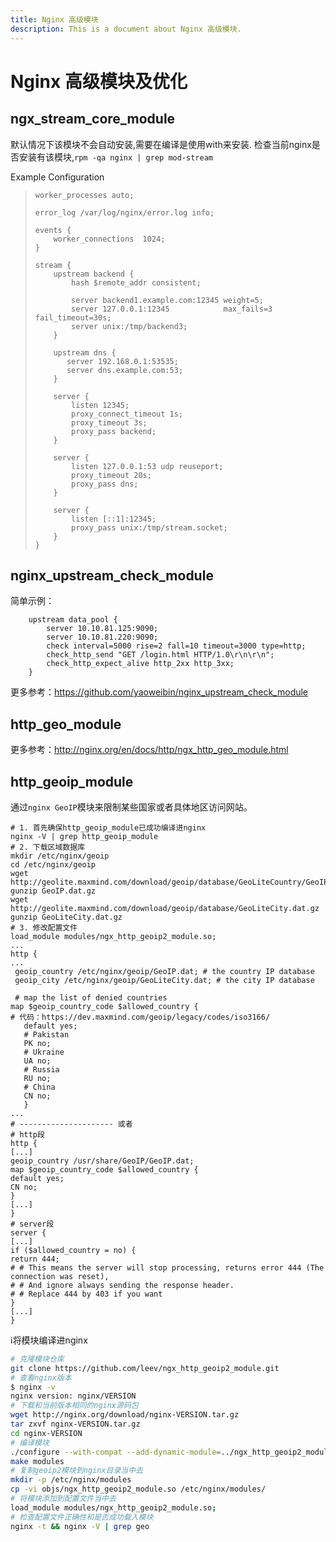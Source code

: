 ```yaml
---
title: Nginx 高级模块
description: This is a document about Nginx 高级模块.
---
```


# Nginx 高级模块及优化 

## ngx_stream_core_module

默认情况下该模块不会自动安装,需要在编译是使用with来安装. 检查当前nginx是否安装有该模块,`rpm -qa nginx | grep mod-stream`

Example Configuration

> ```
> worker_processes auto;
> 
> error_log /var/log/nginx/error.log info;
> 
> events {
>     worker_connections  1024;
> }
> 
> stream {
>     upstream backend {
>         hash $remote_addr consistent;
> 
>         server backend1.example.com:12345 weight=5;
>         server 127.0.0.1:12345            max_fails=3 fail_timeout=30s;
>         server unix:/tmp/backend3;
>     }
> 
>     upstream dns {
>        server 192.168.0.1:53535;
>        server dns.example.com:53;
>     }
> 
>     server {
>         listen 12345;
>         proxy_connect_timeout 1s;
>         proxy_timeout 3s;
>         proxy_pass backend;
>     }
> 
>     server {
>         listen 127.0.0.1:53 udp reuseport;
>         proxy_timeout 20s;
>         proxy_pass dns;
>     }
> 
>     server {
>         listen [::1]:12345;
>         proxy_pass unix:/tmp/stream.socket;
>     }
> }
> ```

## nginx_upstream_check_module

简单示例：

```nginx
    upstream data_pool {
        server 10.10.81.125:9090;
        server 10.10.81.220:9090;
        check interval=5000 rise=2 fall=10 timeout=3000 type=http;
        check_http_send "GET /login.html HTTP/1.0\r\n\r\n";
        check_http_expect_alive http_2xx http_3xx;
    }
```

更多参考：https://github.com/yaoweibin/nginx_upstream_check_module

## http_geo_module

更多参考：http://nginx.org/en/docs/http/ngx_http_geo_module.html

## http_geoip_module

通过`nginx GeoIP`模块来限制某些国家或者具体地区访问网站。

```shell
# 1. 首先确保http_geoip_module已成功编译进nginx
nginx -V | grep http_geoip_module
# 2. 下载区域数据库
mkdir /etc/nginx/geoip
cd /etc/nginx/geoip
wget http://geolite.maxmind.com/download/geoip/database/GeoLiteCountry/GeoIP.dat.gz
gunzip GeoIP.dat.gz
wget http://geolite.maxmind.com/download/geoip/database/GeoLiteCity.dat.gz
gunzip GeoLiteCity.dat.gz
# 3. 修改配置文件
load_module modules/ngx_http_geoip2_module.so;
...
http {
...
 geoip_country /etc/nginx/geoip/GeoIP.dat; # the country IP database
 geoip_city /etc/nginx/geoip/GeoLiteCity.dat; # the city IP database
 
 # map the list of denied countries
map $geoip_country_code $allowed_country {
# 代码：https://dev.maxmind.com/geoip/legacy/codes/iso3166/
   default yes;
   # Pakistan
   PK no;
   # Ukraine
   UA no;
   # Russia
   RU no;
   # China
   CN no;
   }
...
# --------------------- 或者
# http段
http {
[...]
geoip_country /usr/share/GeoIP/GeoIP.dat;
map $geoip_country_code $allowed_country {
default yes;
CN no;
}
[...]
}
# server段
server {
[...]
if ($allowed_country = no) {
return 444;
# # This means the server will stop processing, returns error 444 (The connection was reset),
# # And ignore always sending the response header.
# # Replace 444 by 403 if you want
}
[...]
}

```

:information_source:将模块编译进nginx

```bash
# 克隆模块仓库
git clone https://github.com/leev/ngx_http_geoip2_module.git
# 查看nginx版本
$ nginx -v
nginx version: nginx/VERSION
# 下载和当前版本相同的nginx源码包
wget http://nginx.org/download/nginx-VERSION.tar.gz
tar zxvf nginx-VERSION.tar.gz
cd nginx-VERSION
# 编译模块
./configure --with-compat --add-dynamic-module=../ngx_http_geoip2_module
make modules
# 复制geoip2模块到nginx目录当中去
mkdir -p /etc/nginx/modules
cp -vi objs/ngx_http_geoip2_module.so /etc/nginx/modules/
# 将模块添加到配置文件当中去
load_module modules/ngx_http_geoip2_module.so;
# 检查配置文件正确性和是否成功载入模块
nginx -t && nginx -V | grep geo
```

